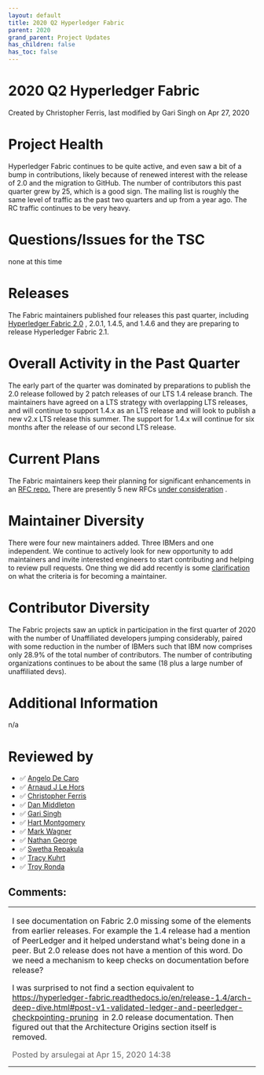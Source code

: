```yaml
---
layout: default
title: 2020 Q2 Hyperledger Fabric
parent: 2020
grand_parent: Project Updates
has_children: false
has_toc: false
---
```


# 2020 Q2 Hyperledger Fabric

Created by Christopher Ferris, last modified by Gari Singh on Apr 27, 2020

# Project Health

Hyperledger Fabric continues to be quite active, and even saw a bit of a
bump in contributions, likely because of renewed interest with the
release of 2.0 and the migration to GitHub. The number of contributors
this past quarter grew by 25, which is a good sign. The mailing list is
roughly the same level of traffic as the past two quarters and up from a
year ago. The RC traffic continues to be very heavy.

# Questions/Issues for the TSC

none at this time

# Releases

The Fabric maintainers published four releases this past quarter,
including
<a href="https://github.com/hyperledger/fabric/releases/tag/v2.0.0" class="external-link" rel="nofollow">Hyperledger Fabric 2.0</a> , 2.0.1,
1.4.5, and 1.4.6 and they are preparing to release Hyperledger Fabric
2.1.

# Overall Activity in the Past Quarter

The early part of the quarter was dominated by preparations to publish
the 2.0 release followed by 2 patch releases of our LTS 1.4 release
branch. The maintainers have agreed on a LTS strategy with overlapping
LTS releases, and will continue to support 1.4.x as an LTS release and
will look to publish a new v2.x LTS release this summer. The support for
1.4.x will continue for six months after the release of our second LTS
release.

# Current Plans

The Fabric maintainers keep their planning for significant enhancements
in an <a href="https://hyperledger.github.io/fabric-rfcs/rfcs.html" class="external-link" rel="nofollow">RFC repo.</a> There are presently 5
new RFCs <a href="https://github.com/hyperledger/fabric-rfcs/pulls" class="external-link" rel="nofollow">under consideration</a> .

# Maintainer Diversity

There were four new maintainers added. Three IBMers and one independent.
We continue to actively look for new opportunity to add maintainers and
invite interested engineers to start contributing and helping to review
pull requests. One thing we did add recently is some <a href="https://hyperledger-fabric.readthedocs.io/en/latest/CONTRIBUTING.html#becoming-a-maintainer" class="external-link" rel="nofollow">clarification</a> on what the
criteria is for becoming a maintainer.

# Contributor Diversity

The Fabric projects saw an uptick in participation in the first quarter
of 2020 with the number of Unaffiliated developers jumping considerably,
paired with some reduction in the number of IBMers such that IBM now
comprises only 28.9% of the total number of contributors. The number of
contributing organizations continues to be about the same (18 plus a
large number of unaffiliated devs).

# Additional Information

n/a

# Reviewed by
-   ✅ <a href="https://wiki.hyperledger.org/display/~angelo.decaro" class="confluence-userlink user-mention" data-username="angelo.decaro" data-linked-resource-id="16327529" data-linked-resource-version="1" data-linked-resource-type="userinfo" data-base-url="https://wiki.hyperledger.org">Angelo De Caro</a>
-   ✅ <a href="https://wiki.hyperledger.org/display/~lehors" class="confluence-userlink user-mention" data-username="lehors" data-linked-resource-id="2394240" data-linked-resource-version="1" data-linked-resource-type="userinfo" data-base-url="https://wiki.hyperledger.org">Arnaud J Le Hors</a>
-   ✅ <a href="https://wiki.hyperledger.org/display/~ChristopherFerris" class="confluence-userlink user-mention" data-username="ChristopherFerris" data-linked-resource-id="2392402" data-linked-resource-version="1" data-linked-resource-type="userinfo" data-base-url="https://wiki.hyperledger.org">Christopher Ferris</a>
-   ✅
<a href="https://wiki.hyperledger.org/display/~dan.middleton@intel.com" class="confluence-userlink user-mention" data-username="dan.middleton@intel.com" data-linked-resource-id="6427025" data-linked-resource-version="2" data-linked-resource-type="userinfo" data-base-url="https://wiki.hyperledger.org">Dan Middleton</a>
-   ✅ <a href="https://wiki.hyperledger.org/display/~mastersingh24" class="confluence-userlink user-mention" data-username="mastersingh24" data-linked-resource-id="16321659" data-linked-resource-version="1" data-linked-resource-type="userinfo" data-base-url="https://wiki.hyperledger.org">Gari Singh</a>
-   ✅ <a href="https://wiki.hyperledger.org/display/~hartm" class="confluence-userlink user-mention" data-username="hartm" data-linked-resource-id="6422922" data-linked-resource-version="1" data-linked-resource-type="userinfo" data-base-url="https://wiki.hyperledger.org">Hart Montgomery</a>
-   ✅ <a href="https://wiki.hyperledger.org/display/~mwagner" class="confluence-userlink user-mention" data-username="mwagner" data-linked-resource-id="5505170" data-linked-resource-version="1" data-linked-resource-type="userinfo" data-base-url="https://wiki.hyperledger.org">Mark Wagner</a>
-   ✅ <a href="https://wiki.hyperledger.org/display/~nage" class="confluence-userlink user-mention" data-username="nage" data-linked-resource-id="2393038" data-linked-resource-version="1" data-linked-resource-type="userinfo" data-base-url="https://wiki.hyperledger.org">Nathan George</a>
-   ✅ <a href="https://wiki.hyperledger.org/display/~swetharepakula" class="confluence-userlink user-mention" data-username="swetharepakula" data-linked-resource-id="5505323" data-linked-resource-version="1" data-linked-resource-type="userinfo" data-base-url="https://wiki.hyperledger.org">Swetha Repakula</a>
-   ✅ <a href="https://wiki.hyperledger.org/display/~tkuhrt" class="confluence-userlink user-mention" data-username="tkuhrt" data-linked-resource-id="1180151" data-linked-resource-version="2" data-linked-resource-type="userinfo" data-base-url="https://wiki.hyperledger.org">Tracy Kuhrt</a>
-   ✅ <a href="https://wiki.hyperledger.org/display/~troyronda" class="confluence-userlink user-mention" data-username="troyronda" data-linked-resource-id="9110618" data-linked-resource-version="2" data-linked-resource-type="userinfo" data-base-url="https://wiki.hyperledger.org">Troy Ronda</a>



## Comments:

<table data-border="0" width="100%">
<colgroup>
<col style="width: 100%" />
</colgroup>
<tbody>
<tr class="odd">
<td><span id="comment-31198018"></span>
<p>I see documentation on Fabric 2.0 missing some of the elements from
earlier releases. For example the 1.4 release had a mention of
PeerLedger and it helped understand what's being done in a peer. But 2.0
release does not have a mention of this word. Do we need a mechanism to
keep checks on documentation before release?</p>
<p>I was surprised to not find a section equivalent to  <a href="https://hyperledger-fabric.readthedocs.io/en/release-1.4/arch-deep-dive.html#post-v1-validated-ledger-and-peerledger-checkpointing-pruning" class="external-link" rel="nofollow">https://hyperledger-fabric.readthedocs.io/en/release-1.4/arch-deep-dive.html#post-v1-validated-ledger-and-peerledger-checkpointing-pruning</a>
 in 2.0 release documentation. Then figured out that the Architecture
Origins section itself is removed.</p>
<div class="smallfont" data-align="left" style="color: #666666; width: 98%; margin-bottom: 10px;">
 Posted by arsulegai at Apr 15, 2020 14:38 </div ></td>
</tr>
</tbody>
</table>





